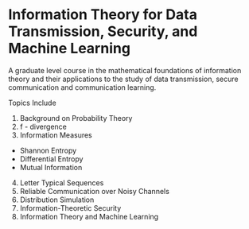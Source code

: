 # Information Theory for Data Transmission, Security, and Machine Learning
A graduate level course in the mathematical foundations of information theory and their applications to the study of data transmission, secure communication and communication learning.

Topics Include

1. Background on Probability Theory
2. f - divergence
3. Information Measures
  * Shannon Entropy
  * Differential Entropy
  * Mutual Information
4. Letter Typical Sequences
5. Reliable Communication over Noisy Channels
6. Distribution Simulation
7. Information-Theoretic Security
8. Information Theory and Machine Learning